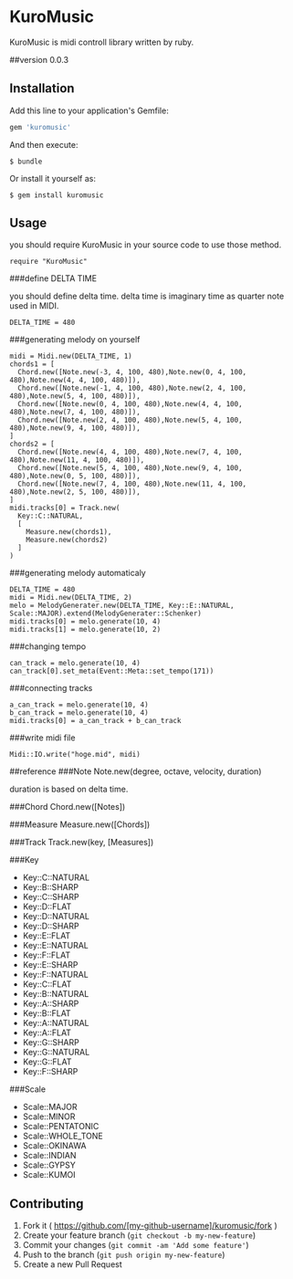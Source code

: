 # KuroMusic

KuroMusic is midi controll library written by ruby.

##version
0.0.3

## Installation

Add this line to your application's Gemfile:

```ruby
gem 'kuromusic'
```

And then execute:

    $ bundle

Or install it yourself as:

    $ gem install kuromusic

## Usage

you should require KuroMusic in your source code to use those method.
```ruby:
require "KuroMusic"
```

###define DELTA TIME

you should define delta time.
delta time is imaginary time as quarter note used in MIDI.
```ruby:
DELTA_TIME = 480
```

###generating melody on yourself
```ruby:
midi = Midi.new(DELTA_TIME, 1)
chords1 = [
  Chord.new([Note.new(-3, 4, 100, 480),Note.new(0, 4, 100, 480),Note.new(4, 4, 100, 480)]),
  Chord.new([Note.new(-1, 4, 100, 480),Note.new(2, 4, 100, 480),Note.new(5, 4, 100, 480)]),
  Chord.new([Note.new(0, 4, 100, 480),Note.new(4, 4, 100, 480),Note.new(7, 4, 100, 480)]),
  Chord.new([Note.new(2, 4, 100, 480),Note.new(5, 4, 100, 480),Note.new(9, 4, 100, 480)]),
]
chords2 = [
  Chord.new([Note.new(4, 4, 100, 480),Note.new(7, 4, 100, 480),Note.new(11, 4, 100, 480)]),
  Chord.new([Note.new(5, 4, 100, 480),Note.new(9, 4, 100, 480),Note.new(0, 5, 100, 480)]),
  Chord.new([Note.new(7, 4, 100, 480),Note.new(11, 4, 100, 480),Note.new(2, 5, 100, 480)]),
]
midi.tracks[0] = Track.new(
  Key::C::NATURAL,
  [
    Measure.new(chords1),
    Measure.new(chords2)
  ]
)
```

###generating melody automaticaly
```ruby:
DELTA_TIME = 480
midi = Midi.new(DELTA_TIME, 2)
melo = MelodyGenerater.new(DELTA_TIME, Key::E::NATURAL, Scale::MAJOR).extend(MelodyGenerater::Schenker)
midi.tracks[0] = melo.generate(10, 4)
midi.tracks[1] = melo.generate(10, 2)
```

###changing tempo
```ruby:
can_track = melo.generate(10, 4)
can_track[0].set_meta(Event::Meta::set_tempo(171))
```

###connecting tracks
```ruby:
a_can_track = melo.generate(10, 4)
b_can_track = melo.generate(10, 4)
midi.tracks[0] = a_can_track + b_can_track
```

###write midi file
```ruby:
Midi::IO.write("hoge.mid", midi)
```

##reference
###Note
Note.new(degree, octave, velocity, duration)

duration is based on delta time.

###Chord
Chord.new([Notes])

###Measure
Measure.new([Chords])

###Track
Track.new(key, [Measures])

###Key
- Key::C::NATURAL
- Key::B::SHARP
- Key::C::SHARP
- Key::D::FLAT
- Key::D::NATURAL
- Key::D::SHARP
- Key::E::FLAT
- Key::E::NATURAL
- Key::F::FLAT
- Key::E::SHARP
- Key::F::NATURAL
- Key::C::FLAT
- Key::B::NATURAL
- Key::A::SHARP
- Key::B::FLAT
- Key::A::NATURAL
- Key::A::FLAT
- Key::G::SHARP
- Key::G::NATURAL
- Key::G::FLAT
- Key::F::SHARP

###Scale
- Scale::MAJOR
- Scale::MINOR
- Scale::PENTATONIC
- Scale::WHOLE_TONE
- Scale::OKINAWA
- Scale::INDIAN
- Scale::GYPSY
- Scale::KUMOI

## Contributing

1. Fork it ( https://github.com/[my-github-username]/kuromusic/fork )
2. Create your feature branch (`git checkout -b my-new-feature`)
3. Commit your changes (`git commit -am 'Add some feature'`)
4. Push to the branch (`git push origin my-new-feature`)
5. Create a new Pull Request
